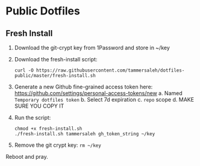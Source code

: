 # Public Dotfiles

## Fresh Install

1. Download the git-crypt key from 1Password and store in ~/key
2. Download the fresh-install script:
    
    ```
    curl -O https://raw.githubusercontent.com/tammersaleh/dotfiles-public/master/fresh-install.sh
    ```
3. Generate a new Github fine-grained access token here: https://github.com/settings/personal-access-tokens/new
    a. Named `Temporary dotfiles token`
    b. Select 7d expiration
    c. `repo` scope
    d. MAKE SURE YOU COPY IT
4. Run the script:
    
    ```
    chmod +x fresh-install.sh
    ./fresh-install.sh tammersaleh gh_token_string ~/key
    ```
5. Remove the git crypt key: `rm ~/key`

Reboot and pray.
